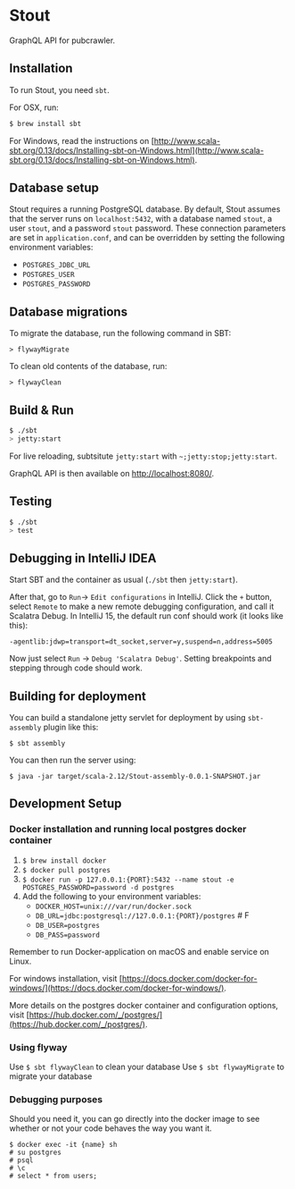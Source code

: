 # Stout #

GraphQL API for pubcrawler.

## Installation
To run Stout, you need `sbt`.

For OSX, run:
```sh
$ brew install sbt
```

For Windows, read the instructions on [http://www.scala-sbt.org/0.13/docs/Installing-sbt-on-Windows.html](http://www.scala-sbt.org/0.13/docs/Installing-sbt-on-Windows.html).

## Database setup
Stout requires a running PostgreSQL database. By default, Stout assumes that
the server runs on `localhost:5432`, with a database named `stout`, a user
`stout`, and a password `stout`  password. These connection parameters are set in 
`application.conf`, and can be overridden by setting the following environment variables:

- `POSTGRES_JDBC_URL`
- `POSTGRES_USER`
- `POSTGRES_PASSWORD`

## Database migrations
To migrate the database, run the following command in SBT:
```
> flywayMigrate
```
To clean old contents of the database, run:
```
> flywayClean
```


## Build & Run ##

```sh
$ ./sbt
> jetty:start
```

For live reloading, subtsitute `jetty:start` with `~;jetty:stop;jetty:start`.

GraphQL API is then available on [http://localhost:8080/](http://localhost:8080/).

## Testing
```sh
$ ./sbt
> test
```

## Debugging in IntelliJ IDEA
Start SBT and the container as usual (`./sbt` then `jetty:start`).

After that, go to `Run`-> `Edit configurations` in IntelliJ. Click the `+`
button, select `Remote` to make a new remote debugging configuration, and
call it Scalatra Debug. In IntelliJ 15, the default run conf should work (it
looks like this):

```
-agentlib:jdwp=transport=dt_socket,server=y,suspend=n,address=5005
```
Now just select `Run` -> `Debug 'Scalatra Debug'`. Setting breakpoints and 
stepping through code should work.

## Building for deployment
You can build a standalone jetty servlet for deployment by using `sbt-assembly` plugin like this:
```
$ sbt assembly
```
You can then run the server using:
```
$ java -jar target/scala-2.12/Stout-assembly-0.0.1-SNAPSHOT.jar
```

## Development Setup

### Docker installation and running local postgres docker container

1. ```$ brew install docker```
2. ```$ docker pull postgres```
3. ```$ docker run -p 127.0.0.1:{PORT}:5432 --name stout -e POSTGRES_PASSWORD=password -d postgres```
4. Add the following to your environment variables:
    - ```DOCKER_HOST=unix:///var/run/docker.sock```
    - ```DB_URL=jdbc:postgresql://127.0.0.1:{PORT}/postgres``` # F
    - ```DB_USER=postgres```
    - ```DB_PASS=password```

Remember to run Docker-application on macOS and enable service on Linux.

For windows installation, visit [https://docs.docker.com/docker-for-windows/](https://docs.docker.com/docker-for-windows/).

More details on the postgres docker container and configuration options, visit [https://hub.docker.com/_/postgres/](https://hub.docker.com/_/postgres/).


### Using flyway

Use ```$ sbt flywayClean``` to clean your database
Use ```$ sbt flywayMigrate``` to migrate your database

### Debugging purposes
Should you need it, you can go directly into the docker image to see whether or not your code behaves the way you want it.
```
$ docker exec -it {name} sh
# su postgres
# psql
# \c
# select * from users;
```